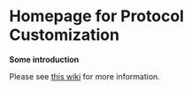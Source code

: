 # Homepage for Protocol Customization

**Some introduction**


Please see [this wiki]() for more information.

